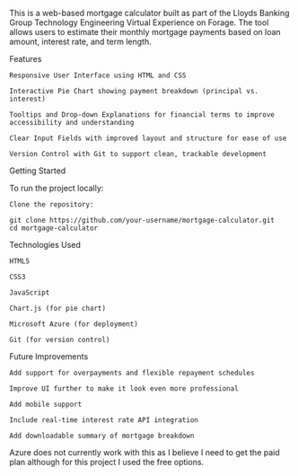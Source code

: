 This is a web-based mortgage calculator built as part of the Lloyds Banking Group Technology Engineering Virtual Experience on Forage. The tool allows users to estimate their monthly mortgage payments based on loan amount, interest rate, and term length.

Features

    Responsive User Interface using HTML and CSS

    Interactive Pie Chart showing payment breakdown (principal vs. interest)

    Tooltips and Drop-down Explanations for financial terms to improve accessibility and understanding

    Clear Input Fields with improved layout and structure for ease of use

    Version Control with Git to support clean, trackable development

Getting Started

To run the project locally:

    Clone the repository:

    git clone https://github.com/your-username/mortgage-calculator.git
    cd mortgage-calculator

Technologies Used

    HTML5

    CSS3

    JavaScript

    Chart.js (for pie chart)

    Microsoft Azure (for deployment)

    Git (for version control)

Future Improvements

    Add support for overpayments and flexible repayment schedules

    Improve UI further to make it look even more professional

    Add mobile support

    Include real-time interest rate API integration

    Add downloadable summary of mortgage breakdown

Azure does not currently work with this as I believe I need to get the paid plan although for this project I used the free options.
